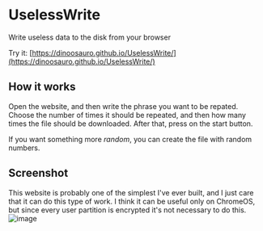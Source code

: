 # UselessWrite
Write useless data to the disk from your browser

Try it: [https://dinoosauro.github.io/UselessWrite/](https://dinoosauro.github.io/UselessWrite/)
## How it works
Open the website, and then write the phrase you want to be repated. Choose the number of times it should be repeated, and then how many times the file should be downloaded. After that, press on the start button.

If you want something more _random_, you can create the file with random numbers.
## Screenshot
This website is probably one of the simplest I've ever built, and I just care that it can do this type of work. I think it can be useful only on ChromeOS, but since every user partition is encrypted it's not necessary to do this.
![image](https://github.com/Dinoosauro/UselessWrite/assets/80783030/ae38bce6-c7f6-4baa-9748-58cd1a1a7d63)
